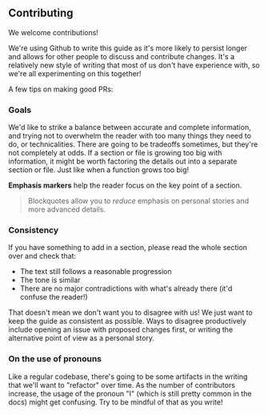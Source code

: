 ## Contributing

We welcome contributions!

We're using Github to write this guide as it's more likely to persist longer and allows for other people to discuss and contribute changes. It's a relatively new style of writing that most of us don't have experience with, so we're all experimenting on this together!

A few tips on making good PRs:

### Goals

We'd like to strike a balance between accurate and complete information, and trying not to overwhelm the reader with too many things they need to do, or technicalities. There are going to be tradeoffs sometimes, but they're not completely at odds. If a section or file is growing too big with information, it might be worth factoring the details out into a separate section or file. Just like when a function grows too big!

**Emphasis markers** help the reader focus on the key point of a section.

> Blockquotes allow you to *reduce* emphasis on personal stories and more advanced details.

### Consistency

If you have something to add in a section, please read the whole section over and check that:

- The text still follows a reasonable progression
- The tone is similar
- There are no major contradictions with what's already there (it'd confuse the reader!)

That doesn't mean we don't want you to disagree with us! We just want to keep the guide as consistent as possible. Ways to disagree productively include opening an issue with proposed changes first, or writing the alternative point of view as a personal story.

### On the use of pronouns

Like a regular codebase, there's going to be some artifacts in the writing that we'll want to "refactor" over time. As the number of contributors increase, the usage of the pronoun "I" (which is still pretty common in the docs) might get confusing. Try to be mindful of that as you write!
